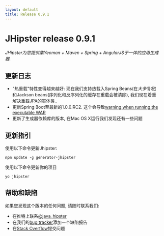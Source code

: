 ```yaml
---
layout: default
title: Release 0.9.1
---
```


JHipster release 0.9.1
==================

*JHipster为您提供集Yeoman + Maven + Spring + AngularJS于一体的应用生成器.*

更新日志
----------

* "热重载"特性变得越来越好: 现在我们支持热载入Spring Beans(在*大多*情况)和Jackson beans(序列化和反序列化的缓存在重载会被清除), 我们现在着重解决重载JPA的实体类..
* 更新Spring Boot至最新的1.0.0.RC2. 这个会导致[warning when running the executable WAR](https://github.com/spring-projects/spring-boot/issues/348)
* 更新了生成器依赖库的版本, 在Mac OS X运行我们发现还有一些问题

更新指引
------------

使用以下命令更新Jhipster:

```
npm update -g generator-jhipster
```

使用以下命令更新你的项目

```
yo jhipster
```

帮助和缺陷
--------------

如果您发现这个版本的任何问题, 请随时联系我们:

- 在推特上联系[@java_hipster](https://twitter.com/java_hipster)
- 在我们的[bug tracker](https://github.com/jhipster/generator-jhipster/issues?state=open)添加一个缺陷报告
- 在[Stack Overflow](http://stackoverflow.com/tags/jhipster/info)提交问题
